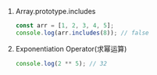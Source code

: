1. Array.prototype.includes

   ```js
   const arr = [1, 2, 3, 4, 5];
   console.log(arr.includes(8)); // false
   ```

2. Exponentiation Operator(求幂运算)

   ```js
   console.log(2 ** 5); // 32
   ```
